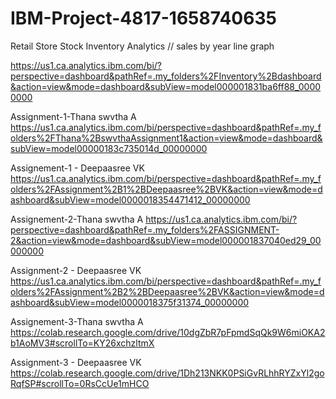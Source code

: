 # IBM-Project-4817-1658740635
Retail Store Stock Inventory Analytics
//  sales by year line graph

https://us1.ca.analytics.ibm.com/bi/?perspective=dashboard&pathRef=.my_folders%2FInventory%2Bdashboard&action=view&mode=dashboard&subView=model000001831ba6ff88_00000000


Assignment-1-Thana swvtha A
https://us1.ca.analytics.ibm.com/bi/perspective=dashboard&pathRef=.my_folders%2FThana%2BswvthaAssignment1&action=view&mode=dashboard&subView=model00000183c735014d_00000000

Assignement-1 - Deepaasree VK
https://us1.ca.analytics.ibm.com/bi/perspective=dashboard&pathRef=.my_folders%2FAssignment%2B1%2BDeepaasree%2BVK&action=view&mode=dashboard&subView=model0000018354471412_00000000
  
Assignement-2-Thana swvtha A
https://us1.ca.analytics.ibm.com/bi/?perspective=dashboard&pathRef=.my_folders%2FASSIGNMENT-2&action=view&mode=dashboard&subView=model000001837040ed29_00000000

Assignment-2 - Deepaasree VK
https://us1.ca.analytics.ibm.com/bi/perspective=dashboard&pathRef=.my_folders%2FAssignment%2B2%2BDeepaasree%2BVK&action=view&mode=dashboard&subView=model0000018375f31374_00000000

Assignement-3-Thana swvtha A
https://colab.research.google.com/drive/10dgZbR7pFpmdSqQk9W6miOKA2b1AoMV3#scrollTo=KY26xchzltmX

Assignment-3 - Deepaasree VK 
https://colab.research.google.com/drive/1Dh213NKK0PSiGvRLhhRYZxYl2goRqfSP#scrollTo=0RsCcUe1mHCO
